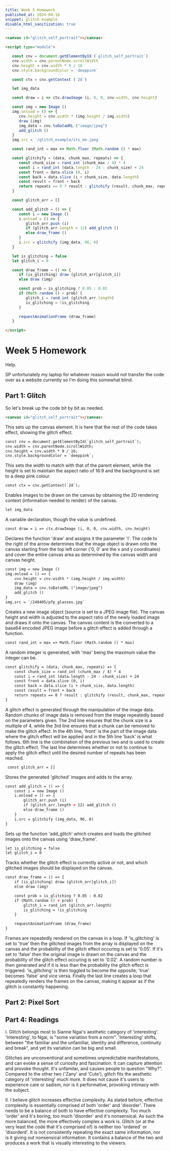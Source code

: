 ```yaml
---
title: Week 5 Homework
published_at: 2024-04-16
snippet: glitch example
disable_html_sanitization: true
---
```


<canvas id="glitch_self_portrait"></canvas>

<script type="module">

   const cnv = document.getElementById (`glitch_self_portrait`)
   cnv.width = cnv.parentNode.scrollWidth
   cnv.height = cnv.width * 9 / 16
   cnv.style.backgroundColor = `deeppink`

   const ctx = cnv.getContext (`2d`)

   let img_data

   const draw = i => ctx.drawImage (i, 0, 0, cnv.width, cnv.height)

   const img = new Image ()
   img.onload = () => {
      cnv.height = cnv.width * (img.height / img.width)
      draw (img)
      img_data = cnv.toDataURL ("image/jpeg")
      add_glitch ()
   }
   img.src = `/glitch_example/its_me.jpeg`

   const rand_int = max => Math.floor (Math.random () * max)

   const glitchify = (data, chunk_max, repeats) => {
      const chunk_size = rand_int (chunk_max / 4) * 4
      const i = rand_int (data.length - 24 - chunk_size) + 24
      const front = data.slice (0, i)
      const back = data.slice (i + chunk_size, data.length)
      const result = front + back
      return repeats == 0 ? result : glitchify (result, chunk_max, repeats - 1)
   }

   const glitch_arr = []

   const add_glitch = () => {
      const i = new Image ()
      i.onload = () => {
         glitch_arr.push (i)
         if (glitch_arr.length < 12) add_glitch ()
         else draw_frame ()
      }
      i.src = glitchify (img_data, 96, 6)
   }

   let is_glitching = false
   let glitch_i = 0

   const draw_frame = () => {
      if (is_glitching) draw (glitch_arr[glitch_i])
      else draw (img)

      const prob = is_glitching ? 0.05 : 0.02
      if (Math.random () < prob) {
         glitch_i = rand_int (glitch_arr.length)
         is_glitching = !is_glitching
      }

      requestAnimationFrame (draw_frame)
   }

</script>

```html
<canvas id="glitch_self_portrait"></canvas>

<script type="module">

   const cnv = document.getElementById (`glitch_self_portrait`)
   cnv.width = cnv.parentNode.scrollWidth
   cnv.height = cnv.width * 9 / 16
   cnv.style.backgroundColor = `deeppink`

   const ctx = cnv.getContext (`2d`)

   let img_data

   const draw = i => ctx.drawImage (i, 0, 0, cnv.width, cnv.height)

   const img = new Image ()
   img.onload = () => {
      cnv.height = cnv.width * (img.height / img.width)
      draw (img)
      img_data = cnv.toDataURL ("image/jpeg")
      add_glitch ()
   }
   img.src = `/glitch_example/its_me.jpeg`

   const rand_int = max => Math.floor (Math.random () * max)

   const glitchify = (data, chunk_max, repeats) => {
      const chunk_size = rand_int (chunk_max / 4) * 4
      const i = rand_int (data.length - 24 - chunk_size) + 24
      const front = data.slice (0, i)
      const back = data.slice (i + chunk_size, data.length)
      const result = front + back
      return repeats == 0 ? result : glitchify (result, chunk_max, repeats - 1)
   }

   const glitch_arr = []

   const add_glitch = () => {
      const i = new Image ()
      i.onload = () => {
         glitch_arr.push (i)
         if (glitch_arr.length < 12) add_glitch ()
         else draw_frame ()
      }
      i.src = glitchify (img_data, 96, 6)
   }

   let is_glitching = false
   let glitch_i = 0

   const draw_frame = () => {
      if (is_glitching) draw (glitch_arr[glitch_i])
      else draw (img)

      const prob = is_glitching ? 0.05 : 0.02
      if (Math.random () < prob) {
         glitch_i = rand_int (glitch_arr.length)
         is_glitching = !is_glitching
      }

      requestAnimationFrame (draw_frame)
   }

</script>
```
<canvas id="pixel_sort"></canvas>

<script type="module">
   import { PixelSorter } from "/script/pixel_sort.js"

   const cnv  = document.getElementById (`pixel_sort`)
   cnv.width  = cnv.parentNode.scrollWidth
   cnv.height = cnv.width * 9 / 16   

   const ctx = cnv.getContext (`2d`)
   const sorter = new PixelSorter (ctx)

   const img = new Image ()

   img.onload = () => {
      cnv.height = cnv.width * (img.height / img.width)
      ctx.drawImage (img, 0, 0, cnv.width, cnv.height)
      sorter.init ()
      draw_frame ()
   }

   img.src = `/glitch_example/its_me.jpeg`

   let frame_count = 0
   const draw_frame = () => {

      ctx.drawImage (img, 0, 0, cnv.width, cnv.height)

      let sig = Math.cos (frame_count * 2 * Math.PI / 500)

      const mid = {
         x: cnv.width / 2,
         y: cnv.height / 2
      }

      const dim = {
         x: Math.floor ((sig + 3) * (cnv.width / 6)) + 1,
         y: Math.floor ((sig + 1) * (cnv.height / 6)) + 1
      }

      const pos = {
         x: Math.floor (mid.x - (dim.x / 2)),
         y: Math.floor (mid.y - (dim.y / 2))
      }

      sorter.glitch (pos, dim)

      frame_count++
      requestAnimationFrame (draw_frame)
   }

</script>



# Week 5 Homework
Help.

SP unfortunately my laptop for whatever reason would not transfer the code over as a website currently so I'm doing this somewhat blind.

## Part 1: Glitch
So let's break up the code bit by bit as needed.

```html
<canvas id="glitch_self_portrait"></canvas>
```
This sets up the canvas element. It is here that the rest of the code takes effect, showing the glitch effect.

```html
const cnv = document.getElementById(`glitch_self_portrait`);
cnv.width = cnv.parentNode.scrollWidth;
cnv.height = cnv.width * 9 / 16;
cnv.style.backgroundColor = `deeppink`;
```
This sets the width to match with that of the parent element, while the height is set to maintain the aspect ratio of 16:9 and the background is set to a deep pink colour.

```html
const ctx = cnv.getContext(`2d`);
```
Enables images to be drawn on the canvas by obtaining the 2D rendering context (information needed to render) of the canvas.

```html
let img_data
```
A variable declaration, though the value is undefined.

```html
const draw = i => ctx.drawImage (i, 0, 0, cnv.width, cnv.height)
```
Declares the function 'draw' and assigns it the parameter 'i'. The code to the right of the arrow determines that the image object is drawn onto the canvas starting from the top left corner ('0, 0' are the x and y coordinates) and cover the entire canvas area as determined by the canvas width and canvas height.

```html
const img = new Image ()
img.onload = () => {
    cnv.height = cnv.width * (img.height / img.width)
    draw (img)
    img_data = cnv.toDataURL ("image/jpeg")
    add_glitch ()
}
img.src = `/240405/pfp_glasses.jpg`
```
Creates a new image object (source is set to a JPEG image file). The canvas height and width is adjusted to the aspect ratio of the newly loaded image and draws it onto the canvas. The canvas content is the converted to a base64 encoded JPEG image before a glitch effect is added through a function.

```html
const rand_int = max => Math.floor (Math.random () * max)
```
A random integer is generated, with 'max' being the maximum value the integer can be.

```html
const glitchify = (data, chunk_max, repeats) => {
    const chunk_size = rand_int (chunk_max / 4) * 4
    const i = rand_int (data.length - 24 - chunk_size) + 24
    const front = data.slice (0, i)
    const back = data.slice (i + chunk_size, data.length)
    const result = front + back
    return repeats == 0 ? result : glitchify (result, chunk_max, repeats - 1)
}
```
A glitch effect is generated through the manipulation of the image data. Random chunks of image data is removed from the image repeatedly based on the parameters given. The 2nd line ensures that the chunk size is a multiple of 4, while the 3rd line ensures that a chunk can be removed to make the glitch effect. In the 4th line, 'front' is the part of the image data where the glitch effect will be applied and in the 5th line 'back' is what follows. 6th line is the combination of the previous two and is used to create the glitch effect. The last line determines whether or not to continue to apply the glitch effect until the desired number of repeats has been reached.

```html
 const glitch_arr = []
```
Stores the generated 'glitched' images  and adds to the array.

```html
const add_glitch = () => {
    const i = new Image ()
    i.onload = () => {
        glitch_arr.push (i)
        if (glitch_arr.length < 12) add_glitch ()
        else draw_frame ()
    }
    i.src = glitchify (img_data, 96, 6)
}
```
Sets up the function 'add_glitch' which creates and loads the glitched images onto the canvas using 'draw_frame'.

```html
let is_glitching = false
let glitch_i = 0
```
Tracks whether the glitch effect is currently active or not, and which glitched images should be displayed on the canvas.

```html
const draw_frame = () => {
    if (is_glitching) draw (glitch_arr[glitch_i])
    else draw (img)

    const prob = is_glitching ? 0.05 : 0.02
    if (Math.random () < prob) {
        glitch_i = rand_int (glitch_arr.length)
        is_glitching = !is_glitching
    }

    requestAnimationFrame (draw_frame)
}
```
Frames are repeatedly rendered on the canvas in a loop. If 'is_glitching' is set to 'true' then the glitched images from the array is displayed on the canvas and the probability of the glitch effect occuring is set to '0.05'. If it's set to 'false' then the original image is drawn on the canvas and the probability of the glitch effect occuring is set to '0.02'. A random number is then generated and if it is less than the probability the glitch effect is triggered. 'is_glitching' is then toggled to become the opposite; 'true' becomes 'false' and vice versa. Finally the last line creates a loop that repeatedly renders the frames on the canvas, making it appear as if the glitch is constantly happening.

## Part 2: Pixel Sort

## Part 4: Readings
I.
Glitch belongs most to Sianne Ngai's aesthetic category of 'interesting'. 'Interesting', to Ngai, is "some variation from a norm". 'Interesting' shifts, between "the familiar and the unfamiliar, identity and difference, continuity and break", and yet its variation can be big and small.

Glitches are unconventional and sometimes unpredictable manifestations, and can evoke a sense of curiosity and fascination. It can capture attention and provoke thought. It's unfamilar, and causes people to question "Why?". Compared to the other two ('Zany' and 'Cute'), glitch fits the aesthetic category of 'interesting' much more. It does not cause it's users to experience care or sadism, nor is it performative, provoking intimacy with the subject.

II.
I believe glitch increases effective complexity. As stated before, effective complexity is essentially comprised of both 'order' and 'disorder'. There needs to be a balance of both to have effective complexity. Too much 'order' and it's boring, too much 'disorder' and it's nonsensical. As such the more balanced, the more effectively complex a work is. Glitch (or at the very least the code that it's comprised of) is neither too 'ordered' or 'disorderd'. It is not consistently repeating the exact same information, nor is it giving out nonsensical information. It contains a balance of the two and produces a work that is visually interesting to the viewers.
